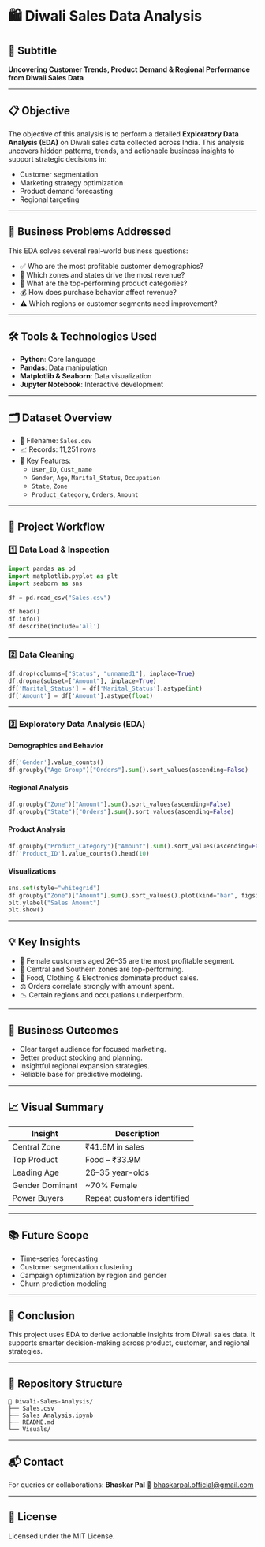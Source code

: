 
# 🛍️ Diwali Sales Data Analysis

## 📌 Subtitle
**Uncovering Customer Trends, Product Demand & Regional Performance from Diwali Sales Data**

---

## 📋 Objective

The objective of this analysis is to perform a detailed **Exploratory Data Analysis (EDA)** on Diwali sales data collected across India. This analysis uncovers hidden patterns, trends, and actionable business insights to support strategic decisions in:

- Customer segmentation
- Marketing strategy optimization
- Product demand forecasting
- Regional targeting

---

## 🧩 Business Problems Addressed

This EDA solves several real-world business questions:

- ✅ Who are the most profitable customer demographics?
- 📍 Which zones and states drive the most revenue?
- 🛒 What are the top-performing product categories?
- 💰 How does purchase behavior affect revenue?
- ⚠️ Which regions or customer segments need improvement?

---

## 🛠️ Tools & Technologies Used

- **Python**: Core language
- **Pandas**: Data manipulation
- **Matplotlib & Seaborn**: Data visualization
- **Jupyter Notebook**: Interactive development

---

## 🗂️ Dataset Overview

- 📄 Filename: `Sales.csv`
- 📈 Records: 11,251 rows
- 🔢 Key Features:
  - `User_ID`, `Cust_name`
  - `Gender`, `Age`, `Marital_Status`, `Occupation`
  - `State`, `Zone`
  - `Product_Category`, `Orders`, `Amount`

---

## 🔄 Project Workflow

### 1️⃣ Data Load & Inspection

```python
import pandas as pd
import matplotlib.pyplot as plt
import seaborn as sns

df = pd.read_csv("Sales.csv")

df.head()
df.info()
df.describe(include='all')
```

---

### 2️⃣ Data Cleaning

```python
df.drop(columns=["Status", "unnamed1"], inplace=True)
df.dropna(subset=["Amount"], inplace=True)
df['Marital_Status'] = df['Marital_Status'].astype(int)
df['Amount'] = df['Amount'].astype(float)
```

---

### 3️⃣ Exploratory Data Analysis (EDA)

#### Demographics and Behavior

```python
df['Gender'].value_counts()
df.groupby("Age Group")["Orders"].sum().sort_values(ascending=False)
```

#### Regional Analysis

```python
df.groupby("Zone")["Amount"].sum().sort_values(ascending=False)
df.groupby("State")["Orders"].sum().sort_values(ascending=False)
```

#### Product Analysis

```python
df.groupby("Product_Category")["Amount"].sum().sort_values(ascending=False)
df['Product_ID'].value_counts().head(10)
```

#### Visualizations

```python
sns.set(style="whitegrid")
df.groupby("Zone")["Amount"].sum().sort_values().plot(kind="bar", figsize=(8,5), color="skyblue", title="Sales by Zone")
plt.ylabel("Sales Amount")
plt.show()
```

---

## 💡 Key Insights

- 🎯 Female customers aged 26–35 are the most profitable segment.
- 🥇 Central and Southern zones are top-performing.
- 🛒 Food, Clothing & Electronics dominate product sales.
- ⚖️ Orders correlate strongly with amount spent.
- 📉 Certain regions and occupations underperform.

---

## 🧾 Business Outcomes

- Clear target audience for focused marketing.
- Better product stocking and planning.
- Insightful regional expansion strategies.
- Reliable base for predictive modeling.

---

## 📈 Visual Summary

| Insight         | Description                       |
|----------------|-----------------------------------|
| Central Zone   | ₹41.6M in sales                   |
| Top Product    | Food – ₹33.9M                     |
| Leading Age    | 26–35 year-olds                   |
| Gender Dominant| ~70% Female                       |
| Power Buyers   | Repeat customers identified       |

---

## 📚 Future Scope

- Time-series forecasting
- Customer segmentation clustering
- Campaign optimization by region and gender
- Churn prediction modeling

---

## 🏁 Conclusion

This project uses EDA to derive actionable insights from Diwali sales data. It supports smarter decision-making across product, customer, and regional strategies.

---

## 📂 Repository Structure

```
📁 Diwali-Sales-Analysis/
├── Sales.csv
├── Sales Analysis.ipynb
├── README.md
└── Visuals/
```

---
## 📬 Contact

For queries or collaborations:
**Bhaskar Pal**
📧 [bhaskarpal.official@gmail.com](mailto:bhaskarpal.official@gmail.com)

---

## 📜 License

Licensed under the MIT License.

